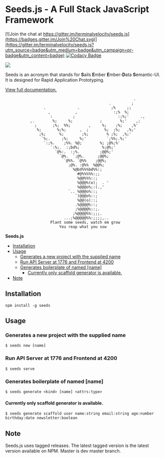 Seeds.js - A Full Stack JavaScript Framework
=====

[![Join the chat at https://gitter.im/terminalvelocity/seeds.js](https://badges.gitter.im/Join%20Chat.svg)](https://gitter.im/terminalvelocity/seeds.js?utm_source=badge&utm_medium=badge&utm_campaign=pr-badge&utm_content=badge)
[![Codacy Badge](https://api.codacy.com/project/badge/grade/0120463c1abc444ba2992da048ea7d98)](https://www.codacy.com/app/johnhenry-liberty/seeds-js)

[![](https://nodei.co/npm/seeds.png?&downloadRank=true)](https://nodei.co/npm/seeds.png?downloads=true&downloadRank=true)

Seeds is an acronym that stands for **S**ails **E**mber **E**mber-**D**ata **S**emantic-UI. It is designed for Rapid Application Prototyping.

 [View full documentation.](http://docs.seedsjs.com)

```
                                                         .
                                              .         ;
                 .              .              ;%     ;;
                   ,           ,                :;%  %;
                    :         ;                   :;%;'     .,
           ,.        %;     %;            ;        %;'    ,;
             ;       ;%;  %%;        ,     %;    ;%;    ,%'
              %;       %;%;      ,  ;       %;  ;%;   ,%;'
               ;%;      %;        ;%;        % ;%;  ,%;'
                `%;.     ;%;     %;'         `;%%;.%;'
                 `:;%.    ;%%. %@;        %; ;@%;%'
                    `:%;.  :;bd%;          %;@%;'
                      `@%:.  :;%.         ;@@%;'
                        `@%.  `;@%.      ;@@%;
                          `@%%. `@%%    ;@@%;
                            ;@%. :@%%  %@@%;
                              %@bd%%%bd%%:;
                                #@%%%%%:;;
                                %@@%%%::;
                                %@@@%(o);  . '
                                %@@@o%;:(.,'
                            `.. %@@@o%::;
                               `)@@@o%::;
                                %@@(o)::;
                               .%@@@@%::;
                               ;%@@@@%::;.
                              ;%@@@@%%:;;;.
                          ...;%@@@@@%%:;;;;,..
                    Plant some seeds, watch em grow
                        You reap what you sow
```

<!-- START doctoc generated TOC please keep comment here to allow auto update -->
<!-- DON'T EDIT THIS SECTION, INSTEAD RE-RUN doctoc TO UPDATE -->
**Seeds.js**

- [Installation](#installation)
- [Usage](#usage)
  - [Generates a new project with the supplied name](#generates-a-new-project-with-the-supplied-name)
  - [Run API Server at 1776 and Frontend at 4200](#run-api-server-at-1776-and-frontend-at-4200)
  - [Generates boilerplate of <kind> named [name]](#generates-boilerplate-of-kind-named-name)
    - [Currently only scaffold generator is available.](#currently-only-scaffold-generator-is-available)
- [Note](#note)

<!-- END doctoc generated TOC please keep comment here to allow auto update -->

## Installation
`npm install -g seeds`

## Usage

### Generates a new project with the supplied name
```
$ seeds new [name]
```

### Run API Server at 1776 and Frontend at 4200
```
$ seeds serve
```

### Generates boilerplate of <kind> named [name]
```
$ seeds generate <kind> [name] <attrs:type>
```

#### Currently only scaffold generator is available.

```
$ seeds generate scaffold user name:string email:string age:number birthday:date newsletter:boolean
```


## Note

Seeds.js uses tagged releases. The latest tagged version is the latest version available on NPM. Master is dev master branch.
